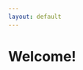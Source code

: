 ```yaml
---
layout: default
---
```


# Welcome!
<script type="text/javascript" src="https://platform.linkedin.com/badges/js/profile.js" async defer></script>

<head>
    <style>
    {
        box-sizing: border-box;
    }
    /* Set additional styling options for the columns*/
    .column {
    float: left;
    width: 50%;
    }
        

        
.button {
  font-family : inherit;
  border: none;
  color: white;
  padding: 16px 32px;
  text-align: center;
  text-decoration: none;
  display: inline-block;
  font-size: 16px;
  margin: 4px 2px;
  transition-duration: 0.4s;
  cursor: pointer;
}

.button {
  background-color: #f2f2f2; 
  color: black; 
  border: 2px solid black;
}

.button:hover {
  background-color: #666666;
  color: white;
}
.header img {
  float: left;
  height: 48px;
  border: 0px
}

.header h2 {
  position: relative;
  top: 18px;
  left: 10px;
}


    .row:after {
    content: "";
    display: table;
    clear: both;
    }
    </style>
 </head>
 <body>
    <div class="row">
        <div class="column">
            <p> <div class="LI-profile-badge"  data-version="v1" data-size="medium" data-locale="en_US" data-type="horizontal" data-theme="light" data-vanity="andrescarmo"><a class="LI-simple-link" href='https://br.linkedin.com/in/andrescarmo?trk=profile-badge'>André Soravassi do Carmo</a></div></p>
        </div>
        <div class="column">
            <p>Currently I work with Salesforce Development at BTG Pactual, the largest investment bank in Latin America.
I have also worked with Data Analysis and Business Intelligence using tools like Python and Power BI.
In this website I plan to post some of my personal projects.</p>
        </div>
    </div>
 </body>


<div class="header">
  <img src="pbi.png" alt="logo" />
  <h2>Power BI Dashboards</h2>
</div>

<a href="./seattle-crime.html" class="button">Seattle Crime Trends</a>
<a href="./covid-dashboard.html" class="button">Covid Dashboard</a>


## Salesforce

<a href="https://trailblazer.me/id/soravassi" class="button">Trailhead Profile</a>
